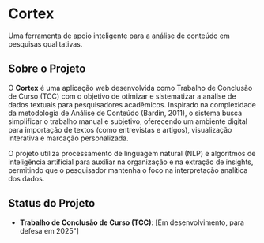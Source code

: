 # Cortex

Uma ferramenta de apoio inteligente para a análise de conteúdo em pesquisas qualitativas.

## Sobre o Projeto

O **Cortex** é uma aplicação web desenvolvida como Trabalho de Conclusão de Curso (TCC) com o objetivo de otimizar e sistematizar a análise de dados textuais para pesquisadores acadêmicos. Inspirado na complexidade da metodologia de Análise de Conteúdo (Bardin, 2011), o sistema busca simplificar o trabalho manual e subjetivo, oferecendo um ambiente digital para importação de textos (como entrevistas e artigos), visualização interativa e marcação personalizada.

O projeto utiliza processamento de linguagem natural (NLP) e algoritmos de inteligência artificial para auxiliar na organização e na extração de insights, permitindo que o pesquisador mantenha o foco na interpretação analítica dos dados.


## Status do Projeto

* **Trabalho de Conclusão de Curso (TCC)**: [Em desenvolvimento, para defesa em 2025"]
